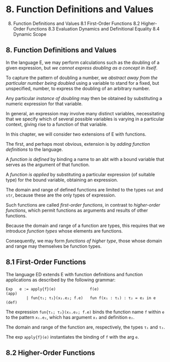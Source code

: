 # 8. Function Definitions and Values

8. Function Definitions and Values
  8.1 First-Order Functions
  8.2 Higher-Order Functions
  8.3 Evaluation Dynamics and Definitional Equality
  8.4 Dynamic Scope

## 8. Function Definitions and Values

In the language E, we may perform calculations such as the doubling of a given expression, but *we cannot express doubling as a concept in itself*.

To capture the pattern of doubling a number, we *abstract away from the particular number being doubled* using a variable to stand for a fixed, but unspecified, number, to express the doubling of an arbitrary number.

Any particular *instance of doubling* may then be obtained by substituting a numeric expression for that variable.

In general, an expression may involve many distinct variables, necessitating that we specify which of several possible variables is varying in a particular context, giving rise to a function of that variable.

In this chapter, we will consider two extensions of E with functions. 

The first, and perhaps most obvious, extension is by *adding function definitions* to the language. 

A *function is defined* by binding a name to an abt with a bound variable that serves as the argument of that function. 

A *function is applied* by substituting a particular expression (of suitable type) for the bound variable, obtaining an expression.

The domain and range of defined functions are limited to the types `nat` and `str`, because these are the only types of expression.

Such functions are called *first-order functions*, in contrast to *higher-order functions*, which permit functions as arguments and results of other functions.

Because the domain and range of a function are types, this requires that we introduce *function types* whose elements are functions.

Consequently, we may form *functions of higher type*, those whose domain and range may themselves be function types.

## 8.1 First-Order Functions

The language ED extends E with function definitions and function applications as described by the following grammar:

```
Exp   e := apply{f}(e)               f(e)                               (app)
         | fun{τ₁; τ₂}(x₁.e₂; f.e)   fun f(x₁ : τ₁) : τ₂ = e₂ in e      (def)
```

The expression `fun{τ₁; τ₂}(x₁.e₂; f.e)` binds the function name `f` within `e` to the pattern `x₁.e₂`, which has argument `x₁` and definition `e₂`.

The domain and range of the function are, respectively, the types `τ₁` and `τ₂`.

The exp `apply{f}(e)` instantiates the binding of `f` with the arg `e`.

## 8.2 Higher-Order Functions

